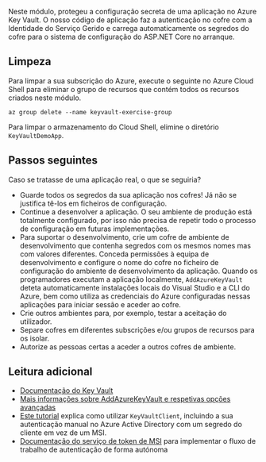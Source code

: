 Neste módulo, protegeu a configuração secreta de uma aplicação no Azure Key Vault. O nosso código de aplicação faz a autenticação no cofre com a Identidade do Serviço Gerido e carrega automaticamente os segredos do cofre para o sistema de configuração do ASP.NET Core no arranque.

## <a name="cleanup"></a>Limpeza

Para limpar a sua subscrição do Azure, execute o seguinte no Azure Cloud Shell para eliminar o grupo de recursos que contém todos os recursos criados neste módulo.

```console
az group delete --name keyvault-exercise-group
```

Para limpar o armazenamento do Cloud Shell, elimine o diretório `KeyVaultDemoApp`.

## <a name="next-steps"></a>Passos seguintes

Caso se tratasse de uma aplicação real, o que se seguiria?

* Guarde todos os segredos da sua aplicação nos cofres! Já não se justifica tê-los em ficheiros de configuração.
* Continue a desenvolver a aplicação. O seu ambiente de produção está totalmente configurado, por isso não precisa de repetir todo o processo de configuração em futuras implementações.
* Para suportar o desenvolvimento, crie um cofre de ambiente de desenvolvimento que contenha segredos com os mesmos nomes mas com valores diferentes. Conceda permissões à equipa de desenvolvimento e configure o nome do cofre no ficheiro de configuração do ambiente de desenvolvimento da aplicação. Quando os programadores executam a aplicação localmente, `AddAzureKeyVault` deteta automaticamente instalações locais do Visual Studio e a CLI do Azure, bem como utiliza as credenciais do Azure configuradas nessas aplicações para iniciar sessão e aceder ao cofre.
* Crie outros ambientes para, por exemplo, testar a aceitação do utilizador.
* Separe cofres em diferentes subscrições e/ou grupos de recursos para os isolar.
* Autorize as pessoas certas a aceder a outros cofres de ambiente.

## <a name="further-reading"></a>Leitura adicional

* [Documentação do Key Vault](https://docs.microsoft.com/azure/key-vault/)
* [Mais informações sobre AddAzureKeyVault e respetivas opções avançadas](https://docs.microsoft.com/aspnet/core/security/key-vault-configuration?view=aspnetcore-2.1&tabs=aspnetcore2x)
* [Este tutorial](https://docs.microsoft.com/azure/key-vault/key-vault-use-from-web-application) explica como utilizar `KeyVaultClient`, incluindo a sua autenticação manual no Azure Active Directory com um segredo do cliente em vez de um MSI.
* [Documentação do serviço de token de MSI](https://docs.microsoft.com/azure/app-service/app-service-managed-service-identity#using-the-rest-protocol) para implementar o fluxo de trabalho de autenticação de forma autónoma